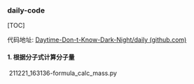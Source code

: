 ### daily-code

[TOC]

代码地址: [Daytime-Don-t-Know-Dark-Night/daily (github.com)](https://github.com/Daytime-Don-t-Know-Dark-Night/daily)

#### 1. 根据分子式计算分子量
​	211221_163136-formula_calc_mass.py



